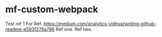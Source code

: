 # mf-custom-webpack

Test ref 1
For Ref: https://medium.com/analytics-vidhya/writing-github-readme-e593f278a796
Ref one.
Ref two.
